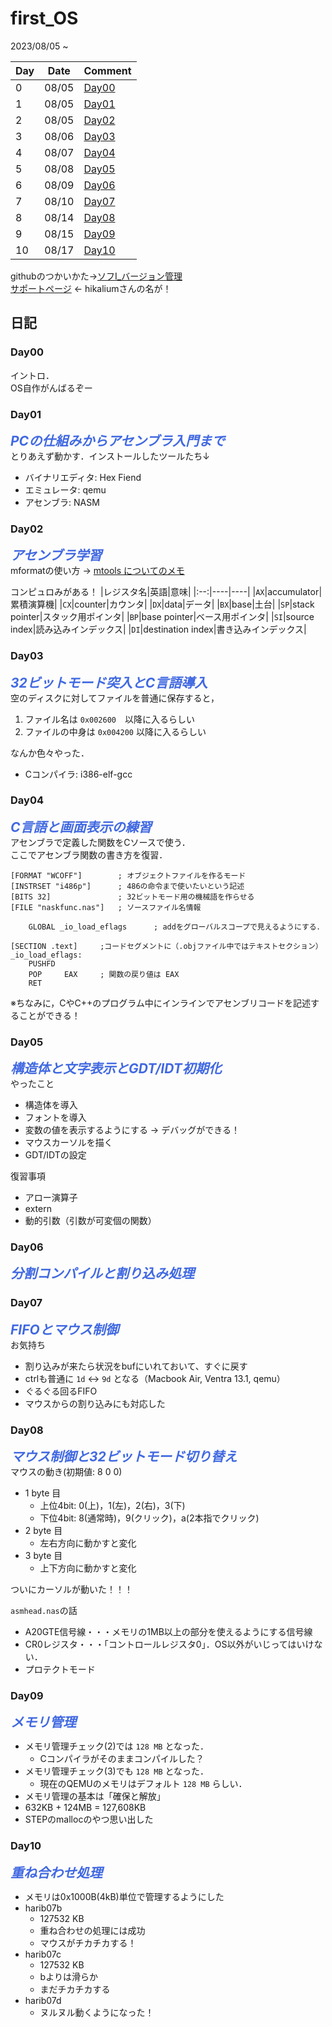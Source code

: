# first_OS

2023/08/05 ~

|Day|Date|Comment|
|----|----|----|
|0|08/05|[Day00](#day00)|
|1|08/05|[Day01](#day01)|
|2|08/05|[Day02](#day02)|
|3|08/06|[Day03](#day03)|
|4|08/07|[Day04](#day04)|
|5|08/08|[Day05](#day05)|
|6|08/09|[Day06](#day06)|
|7|08/10|[Day07](#day07)|
|8|08/14|[Day08](#day08)|
|9|08/15|[Day09](#day09)|
|10|08/17|[Day10](#day10)|

githubのつかいかた→[ソフI_バージョン管理](https://eeic-software1.github.io/2022/git/)<br>
[サポートページ](http://hrb.osask.jp/) <- hikaliumさんの名が！

## 日記
### Day00
イントロ．<br>
OS自作がんばるぞー

### Day01
<span style="color: RoyalBlue; font-size: 150%;">***PCの仕組みからアセンブラ入門まで***</span><br>
とりあえず動かす．インストールしたツールたち↓
- バイナリエディタ: Hex Fiend
- エミュレータ: qemu
- アセンブラ: NASM

### Day02
<span style="color: RoyalBlue; font-size: 150%;">***アセンブラ学習***</span><br>
mformatの使い方 → [mtools についてのメモ](https://qiita.com/code2545Light/items/1586a7c19ba91fdc0cb4)<br>

コンピュロみがある！
|レジスタ名|英語|意味|
|:--:|----|----|
|```AX```|accumulator|累積演算機|
|```CX```|counter|カウンタ|
|```DX```|data|データ|
|```BX```|base|土台|
|```SP```|stack pointer|スタック用ポインタ|
|```BP```|base pointer|ベース用ポインタ|
|```SI```|source index|読み込みインデックス|
|```DI```|destination index|書き込みインデックス|

### Day03
<span style="color: RoyalBlue; font-size: 150%;">***32ビットモード突入とC言語導入***</span><br>
空のディスクに対してファイルを普通に保存すると，
1. ファイル名は ```0x002600```　以降に入るらしい
2. ファイルの中身は ```0x004200``` 以降に入るらしい

なんか色々やった．<br>
- Cコンパイラ: i386-elf-gcc

### Day04
<span style="color: RoyalBlue; font-size: 150%;">***C言語と画面表示の練習***</span><br>
アセンブラで定義した関数をCソースで使う．<br>
ここでアセンブラ関数の書き方を復習．
```Assembly
[FORMAT "WCOFF"]        ; オブジェクトファイルを作るモード
[INSTRSET "i486p"]      ; 486の命令まで使いたいという記述
[BITS 32]               ; 32ビットモード用の機械語を作らせる
[FILE "naskfunc.nas"]   ; ソースファイル名情報

    GLOBAL _io_load_eflags      ; addをグローバルスコープで見えるようにする．

[SECTION .text]     ;コードセグメントに（.objファイル中ではテキストセクション）
_io_load_eflags:
    PUSHFD
    POP     EAX     ; 関数の戻り値は EAX
    RET
```
※ちなみに，CやC++のプログラム中にインラインでアセンブリコードを記述することができる！

### Day05
<span style="color: RoyalBlue; font-size: 150%;">***構造体と文字表示とGDT/IDT初期化***</span><br>
やったこと
- 構造体を導入
- フォントを導入
- 変数の値を表示するようにする -> デバッグができる！
- マウスカーソルを描く
- GDT/IDTの設定

復習事項
- アロー演算子
- extern
- 動的引数（引数が可変個の関数）

### Day06
<span style="color: RoyalBlue; font-size: 150%;">***分割コンパイルと割り込み処理***</span><br>

### Day07
<span style="color: RoyalBlue; font-size: 150%;">***FIFOとマウス制御***</span><br>
お気持ち
- 割り込みが来たら状況をbufにいれておいて、すぐに戻す
- ctrlも普通に ```1d``` ↔︎ ```9d``` となる（Macbook Air, Ventra 13.1, qemu）
- ぐるぐる回るFIFO
- マウスからの割り込みにも対応した

### Day08
<span style="color: RoyalBlue; font-size: 150%;">***マウス制御と32ビットモード切り替え***</span><br>
マウスの動き(初期値: 8 0 0)
- 1 byte 目
  - 上位4bit: 0(上)，1(左)，2(右)，3(下)
  - 下位4bit: 8(通常時)，9(クリック)，a(2本指でクリック)
- 2 byte 目
  - 左右方向に動かすと変化
- 3 byte 目
  - 上下方向に動かすと変化

ついにカーソルが動いた！！！

```asmhead.nas```の話
- A20GTE信号線・・・メモリの1MB以上の部分を使えるようにする信号線
- CR0レジスタ・・・「コントロールレジスタ0」．OS以外がいじってはいけない．
- プロテクトモード

### Day09
<span style="color: RoyalBlue; font-size: 150%;">***メモリ管理***</span><br>
- メモリ管理チェック(2)では ```128 MB``` となった．
  - Cコンパイラがそのままコンパイルした？
- メモリ管理チェック(3)でも ```128 MB``` となった．
  - 現在のQEMUのメモリはデフォルト ```128 MB``` らしい．
- メモリ管理の基本は「確保と解放」
- 632KB + 124MB = 127,608KB
- STEPのmallocのやつ思い出した

### Day10
<span style="color: RoyalBlue; font-size: 150%;">***重ね合わせ処理***</span><br>
- メモリは0x1000B(4kB)単位で管理するようにした
- harib07b
  - 127532 KB
  - 重ね合わせの処理には成功
  - マウスがチカチカする！
- harib07c
  - 127532 KB
  - bよりは滑らか
  - まだチカチカする
- harib07d
  - ヌルヌル動くようになった！

